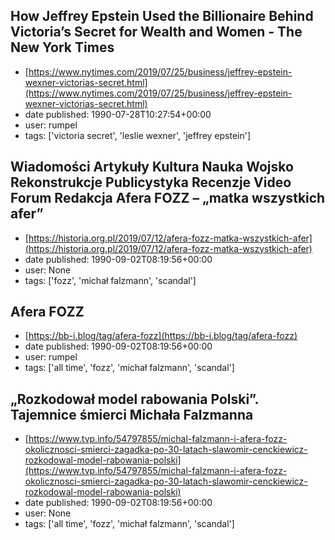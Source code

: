 ## How Jeffrey Epstein Used the Billionaire Behind Victoria’s Secret for Wealth and Women - The New York Times
 - [https://www.nytimes.com/2019/07/25/business/jeffrey-epstein-wexner-victorias-secret.html](https://www.nytimes.com/2019/07/25/business/jeffrey-epstein-wexner-victorias-secret.html)
 - date published: 1990-07-28T10:27:54+00:00
 - user: rumpel
 - tags: ['victoria secret', 'leslie wexner', 'jeffrey epstein']

## Wiadomości     Artykuły     Kultura     Nauka     Wojsko     Rekonstrukcje     Publicystyka     Recenzje     Video     Forum     Redakcja  Afera FOZZ – „matka wszystkich afer”
 - [https://historia.org.pl/2019/07/12/afera-fozz-matka-wszystkich-afer](https://historia.org.pl/2019/07/12/afera-fozz-matka-wszystkich-afer)
 - date published: 1990-09-02T08:19:56+00:00
 - user: None
 - tags: ['fozz', 'michał falzmann', 'scandal']

## Afera FOZZ
 - [https://bb-i.blog/tag/afera-fozz](https://bb-i.blog/tag/afera-fozz)
 - date published: 1990-09-02T08:19:56+00:00
 - user: rumpel
 - tags: ['all time', 'fozz', 'michał falzmann', 'scandal']

## „Rozkodował model rabowania Polski”. Tajemnice śmierci Michała Falzmanna
 - [https://www.tvp.info/54797855/michal-falzmann-i-afera-fozz-okolicznosci-smierci-zagadka-po-30-latach-slawomir-cenckiewicz-rozkodowal-model-rabowania-polski](https://www.tvp.info/54797855/michal-falzmann-i-afera-fozz-okolicznosci-smierci-zagadka-po-30-latach-slawomir-cenckiewicz-rozkodowal-model-rabowania-polski)
 - date published: 1990-09-02T08:19:56+00:00
 - user: None
 - tags: ['all time', 'fozz', 'michał falzmann', 'scandal']

